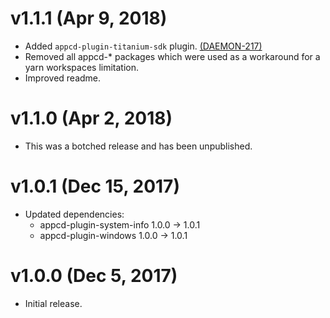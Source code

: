 # v1.1.1 (Apr 9, 2018)

 * Added `appcd-plugin-titanium-sdk` plugin.
   [(DAEMON-217)](https://jira.appcelerator.org/browse/DAEMON-217)
 * Removed all appcd-* packages which were used as a workaround for a yarn workspaces limitation.
 * Improved readme.

# v1.1.0 (Apr 2, 2018)

 * This was a botched release and has been unpublished.

# v1.0.1 (Dec 15, 2017)

 * Updated dependencies:
   - appcd-plugin-system-info 1.0.0 -> 1.0.1
   - appcd-plugin-windows 1.0.0 -> 1.0.1

# v1.0.0 (Dec 5, 2017)

 - Initial release.
